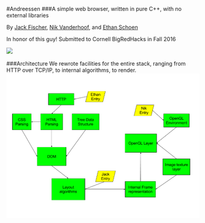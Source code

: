 #Andreessen
###A simple web browser, written in pure C++, with no external libraries

By [Jack Fischer](https://github.com/jackfischer), [Nik Vanderhoof](https://github.com/nvander1), and [Ethan Schoen](https://github.com/EthanSchoen)

In honor of this guy! Submitted to Cornell BigRedHacks in Fall 2016

![](http://www.newyorker.com/wp-content/uploads/2015/05/150518_r26512-1200-630-06150519.jpg)

###Architecture
We rewrote facilities for the entire stack, ranging from HTTP over TCP/IP, to internal algorithms, to render.
![architecture.png](architecture.png)

